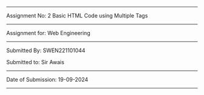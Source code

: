 ***********************************

Assignment No: 2
Basic HTML Code using Multiple Tags

************************************

Assignment for:
Web Engineering

************************************

Submitted By:
SWEN221101044

Submitted to:
Sir Awais

************************************

Date of Submission:
19-09-2024

************************************

